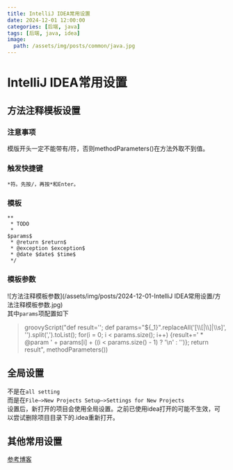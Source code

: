```yaml
---
title: IntelliJ IDEA常用设置
date: 2024-12-01 12:00:00
categories: [后端, java]
tags: [后端, java, idea]
image:
  path: /assets/img/posts/common/java.jpg
---
```



# IntelliJ IDEA常用设置

## 方法注释模板设置
### 注意事项
模版开头一定不能带有/符，否则methodParameters()在方法外取不到值。

### 触发快捷键
```
*符。先按/，再按*和Enter。
```
### 模板
```
**
 * TODO 
 *
$params$        
 * @return $return$
 * @exception $exception$
 * @date $date$ $time$
 */
```

### 模板参数
![方法注释模板参数](/assets/img/posts/2024-12-01-IntelliJ IDEA常用设置/方法注释模板参数.jpg)   
其中`params`项配置如下
>  groovyScript("def result=''; def params=\"${_1}\".replaceAll('[\\\\[|\\\\]|\\\\s]', '').split(',').toList(); for(i = 0; i < params.size(); i++) {result+=' * @param ' + params[i] + ((i < params.size() - 1) ? '\\n' : '')}; return result", methodParameters())

## 全局设置
不是在`all setting`   
而是在`File—>New Projects Setup—>Settings for New Projects`   
设置后，新打开的项目会使用全局设置。之前已使用idea打开的可能不生效，可以尝试删除项目目录下的.idea重新打开。

## 其他常用设置
[参考博客](https://cloud.tencent.com/developer/article/2405464)